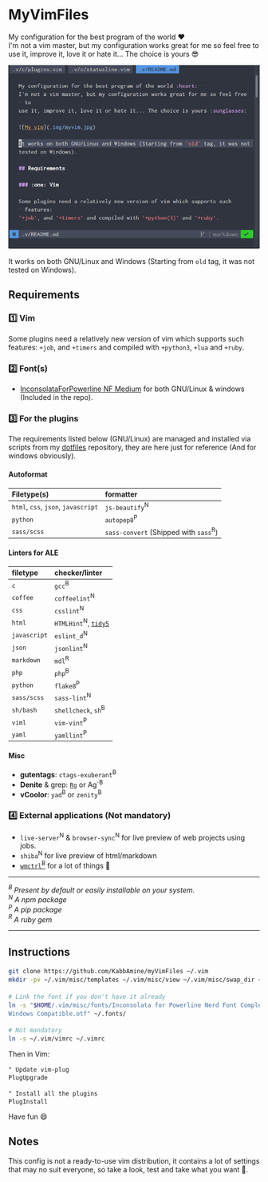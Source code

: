 # MyVimFiles

My configuration for the best program of the world :heart:  
I'm not a vim master, but my configuration works great for me so feel free to
use it, improve it, love it or hate it... The choice is yours :sunglasses:

![My vim](.img/myvim.jpg)

It works on both GNU/Linux and Windows (Starting from `old` tag, it was not
tested on Windows).

## Requirements

### :one: Vim

Some plugins need a relatively new version of vim which supports such features:
`+job`, and `+timers` and compiled with `+python3`, `+lua` and `+ruby`.

### :two: Font(s)

- [InconsolataForPowerline NF Medium](https://github.com/ryanoasis/nerd-fonts)
  for both GNU/Linux & windows (Included in the repo).

### :three: For the plugins

The requirements listed below (GNU/Linux) are managed and installed via scripts
from my [dotfiles](https://github.com/kabbamine/mydotfiles) repository, they
are here just for reference (And for windows obviously).

#### Autoformat

| Filetype(s)                         | formatter
| :-------------------------          | :-------------------------
| `html`, `css`, `json`, `javascript` | `js-beautify`<sup>N</sup>
| `python`                            | `autopep8`<sup>P</sup>
| `sass/scss`                         | `sass-convert` (Shipped with `sass`<sup>R</sup>)

#### Linters for ALE

| filetype                   | checker/linter
| :------------------------- | :-------------------------
| `c`                        | `gcc`<sup>B</sup>
| `coffee`                   | `coffeelint`<sup>N</sup>
| `css`                      | `csslint`<sup>N</sup>
| `html`                     | `HTMLHint`<sup>N</sup>, [`tidy5`](https://github.com/htacg/tidy-html5)
| `javascript`               | `eslint_d`<sup>N</sup>
| `json`                     | `jsonlint`<sup>N</sup>
| `markdown`                 | `mdl`<sup>R</sup>
| `php`                      | `php`<sup>B</sup>
| `python`                   | `flake8`<sup>P</sup>
| `sass/scss`                | `sass-lint`<sup>N</sup>
| `sh/bash`                  | `shellcheck`, `sh`<sup>B</sup>
| `viml`                     | `vim-vint`<sup>P</sup>
| `yaml`                     | `yamllint`<sup>P</sup>

#### Misc

- **gutentags**: `ctags-exuberant`<sup>B</sup>
- **Denite** & grep: [`Rg`](https://github.com/BurntSushi/ripgrep) or
  Ag`<sup>B</sup>
- **vCoolor**: `yad`<sup>B</sup> or `zenity`<sup>B</sup>

### :four: External applications (Not mandatory)

- `live-server`<sup>N</sup> & `browser-sync`<sup>N</sup> for live preview of
  web projects using jobs.
- `shiba`<sup>N</sup> for live preview of html/markdown
- [`wmctrl`<sup>B</sup>](http://tomas.styblo.name/wmctrl/) for a lot of things
  :beer:

-----------------------------

*<a id="B"><sup>B</sup></a> Present by default or easily installable on your
system.*  
*<a id="N"><sup>N</sup></a> A npm package*  
*<a id="P"><sup>P</sup></a> A pip package*  
*<a id="R"><sup>R</sup></a> A ruby gem*  

-----------------------------

## Instructions

```sh
git clone https://github.com/KabbAmine/myVimFiles ~/.vim
mkdir -pv ~/.vim/misc/templates ~/.vim/misc/view ~/.vim/misc/swap_dir ~/.vim/misc/undodir

# Link the font if you don't have it already
ln -s "$HOME/.vim/misc/fonts/Inconsolata for Powerline Nerd Font Complete
Windows Compatible.otf" ~/.fonts/

# Not mandatory
ln -s ~/.vim/vimrc ~/.vimrc
```

Then in Vim:

```vim
" Update vim-plug
PlugUpgrade

" Install all the plugins
PlugInstall
```

Have fun :smile:

## Notes

This config is not a ready-to-use vim distribution, it contains a lot of
settings that may no suit everyone, so take a look, test and take what you want
:beer:.
